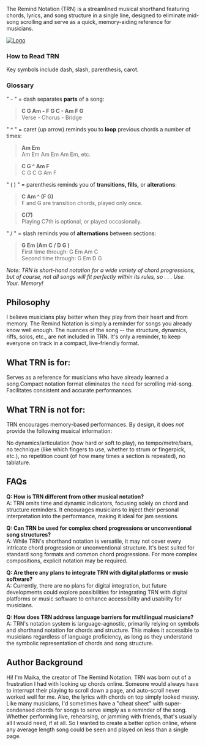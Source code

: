 The Remind Notation (TRN) is a streamlined musical shorthand featuring chords, lyrics, and song structure in a single line, designed to eliminate mid-song scrolling and serve as a quick, memory-aiding reference for musicians. 

<div class="logo-container-2">
  <a href="https://shorturl.at/qkgbS" target="_blank">
    <img class="trn-lead-logo-main" src="img/logo-1.svg" alt="Logo" />
  </a>
</div>

### **How to Read TRN** 

Key symbols include dash, slash, parenthesis, carot.

### Glossary 

" - " = dash separates <strong>parts</strong> of a song:
 
> **C G Am - F G C - Am F G**  
> Verse - Chorus - Bridge

" ^ " = caret (up arrow) reminds you to <strong>loop</strong> previous chords a number of times:

> **Am Em**   
> Am Em Am Em Am Em, etc.

> **C G ^ Am F**  
> C G C G Am F 

" (  ) " = parenthesis reminds you of <strong>transitions, fills,</strong> or <strong>alterations</strong>:

> **C Am ^ (F G)**  
> F and G are transition chords, played only once.

> **C(7)**   
> Playing C7th is optional, or played occasionally.

" / " = slash reminds you of <strong>alternations</strong> between sections:

> **G Em (Am C / D G )**  
> First time through: G Em Am C  
> Second time through: G Em D G

<em>Note: TRN is short-hand notation for a wide variety of chord progressions, but of course, not all songs will fit perfectly within its rules, so . . .  Use. Your. Memory!</em>

## Philosophy 

I believe musicians play better when they play from their heart and from memory. The Remind Notation is simply a reminder for songs you already know well enough. The nuances of the song -- the structure, dynamics, riffs, solos, etc., are not included in TRN. It's only a reminder, to keep everyone on track in a compact, live-friendly format. 

## What TRN is for: 

Serves as a reference for musicians who have already learned a song.Compact notation format eliminates the need for scrolling mid-song. Facilitates consistent and accurate performances.

## What TRN is not for: 

TRN encourages memory-based performances. By design, it does <em>not</em> provide the following musical information:

No dynamics/articulation (how hard or soft to play), no tempo/metre/bars, no technique (like which fingers to use, whether to strum or fingerpick, etc.), no repetition count (of how many times a section is repeated), no tablature.

## FAQs 

**Q: How is TRN different from other musical notation?**  
A: TRN omits time and dynamic indicators, focusing solely on chord and structure reminders. It encourages musicians to inject their personal interpretation into the performance, making it ideal for jam sessions.

**Q: Can TRN be used for complex chord progressions or unconventional song structures?**  
A: While TRN's shorthand notation is versatile, it may not cover every intricate chord progression or unconventional structure. It's best suited for standard song formats and common chord progressions. For more complex compositions, explicit notation may be required.

**Q: Are there any plans to integrate TRN with digital platforms or music software?**  
A: Currently, there are no plans for digital integration, but future developments could explore possibilities for integrating TRN with digital platforms or music software to enhance accessibility and usability for musicians.

**Q: How does TRN address language barriers for multilingual musicians?**  
A: TRN's notation system is language-agnostic, primarily relying on symbols and shorthand notation for chords and structure. This makes it accessible to musicians regardless of language proficiency, as long as they understand the symbolic representation of chords and song structure.

## Author Background 

Hi! I'm Maika, the creator of The Remind Notation. TRN was born out of a frustration I had with looking up chords online. Someone would always have to interrupt their playing to scroll down a page, and auto-scroll never worked well for me. Also, the lyrics with chords on top simply looked messy. Like many musicians, I'd sometimes have a "cheat sheet" with super-condensed chords for songs to serve simply as a reminder of the song. Whether performing live, rehearsing, or jamming with friends, that's usually all I would need, if at all. So I wanted to create a better option online, where any average length song could be seen and played on less than a single page. 